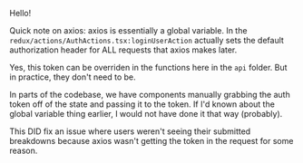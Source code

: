 Hello!

Quick note on axios: axios is essentially a global variable.
In the `redux/actions/AuthActions.tsx:loginUserAction` actually
sets the default authorization header for ALL requests that axios
makes later.

Yes, this token can be overriden in the functions here in the `api` folder.
But in practice, they don't need to be.

In parts of the codebase, we have components manually grabbing the auth token
off of the state and passing it to the token. If I'd known about the global
variable thing earlier, I would not have done it that way (probably).

This DID fix an issue where users weren't seeing their submitted breakdowns
because axios wasn't getting the token in the request for some reason.
